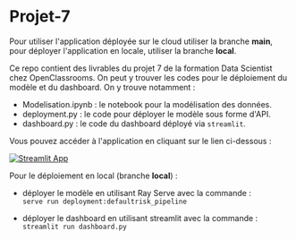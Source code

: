 # Projet-7

Pour utiliser l'application déployée sur le cloud utiliser la branche __main__, pour déployer l'application en
locale, utiliser la branche __local__.

Ce repo contient des livrables du projet 7 de la formation Data Scientist chez OpenClassrooms.
On peut y trouver les codes pour le déploiement du modèle et du dashboard. On y trouve notamment :
- Modelisation.ipynb : le notebook pour la modélisation des données.
- deployment.py : le code pour déployer le modèle sous forme d'API.
- dashboard.py : le code du dashboard déployé via `streamlit`.

Vous pouvez accéder à l'application en cliquant sur le lien ci-dessous :

[![Streamlit App](https://static.streamlit.io/badges/streamlit_badge_black_white.svg)](https://gabriel1628-projet-7-dashboard-umy46h.streamlit.app)

Pour le déploiement en local (branche __local__) :

- déployer le modèle en utilisant Ray Serve avec la commande : <br>
`serve run deployment:defaultrisk_pipeline`

- déployer le dashboard en utilisant streamlit avec la commande : <br>
`streamlit run dashboard.py`
